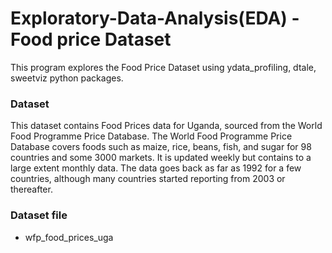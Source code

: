 # Exploratory-Data-Analysis(EDA) - Food price Dataset
This program explores the  Food Price Dataset using ydata_profiling, dtale, sweetviz python packages. 

### Dataset 
This dataset contains Food Prices data for Uganda, sourced from the World Food Programme Price Database. The World Food Programme Price Database covers foods such as maize, rice, beans, fish, and sugar for 98 countries and some 3000 markets. It is updated weekly but contains to a large extent monthly data. The data goes back as far as 1992 for a few countries, although many countries started reporting from 2003 or thereafter.


### Dataset file
* wfp_food_prices_uga

